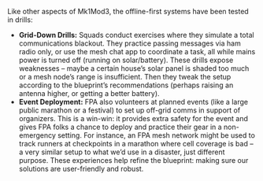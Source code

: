 Like other aspects of Mk1Mod3, the offline-first systems have been tested in drills:  
- **Grid-Down Drills:** Squads conduct exercises where they simulate a total communications blackout. They practice passing messages via ham radio only, or use the mesh chat app to coordinate a task, all while mains power is turned off (running on solar/battery). These drills expose weaknesses – maybe a certain house’s solar panel is shaded too much or a mesh node’s range is insufficient. Then they tweak the setup according to the blueprint’s recommendations (perhaps raising an antenna higher, or getting a better battery).  
- **Event Deployment:** FPA also volunteers at planned events (like a large public marathon or a festival) to set up off-grid comms in support of organizers. This is a win-win: it provides extra safety for the event and gives FPA folks a chance to deploy and practice their gear in a non-emergency setting. For instance, an FPA mesh network might be used to track runners at checkpoints in a marathon where cell coverage is bad – a very similar setup to what we’d use in a disaster, just different purpose. These experiences help refine the blueprint: making sure our solutions are user-friendly and robust.